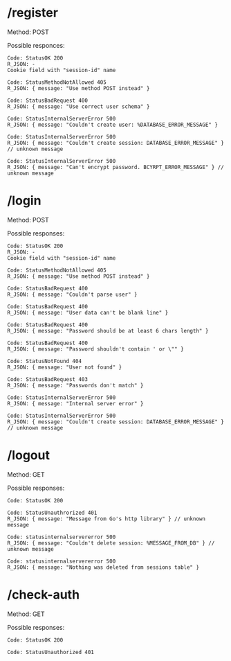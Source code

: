 # /register
Method: POST

Possible responces: 

    Code: StatusOK 200
    R_JSON: -
    Cookie field with "session-id" name

    Code: StatusMethodNotAllowed 405 
    R_JSON: { message: "Use method POST instead" }

    Code: StatusBadRequest 400
    R_JSON: { message: "Use correct user schema" }

    Code: StatusInternalServerError 500 
    R_JSON: { message: "Couldn't create user: %DATABASE_ERROR_MESSAGE" }

    Code: StatusInternalServerError 500 
    R_JSON: { message: "Couldn't create session: DATABASE_ERROR_MESSAGE" } // unknown message

    Code: StatusInternalServerError 500 
    R_JSON: { message: "Can't encrypt password. BCYRPT_ERROR_MESSAGE" } // unknown message

# /login
Method: POST 

Possible responses: 

    Code: StatusOK 200
    R_JSON: - 
    Cookie field with "session-id" name

    Code: StatusMethodNotAllowed 405
    R_JSON: { message: "Use method POST instead" }

    Code: StatusBadRequest 400
    R_JSON: { message: "Couldn't parse user" }

    Code: StatusBadRequest 400
    R_JSON: { message: "User data can't be blank line" }

    Code: StatusBadRequest 400 
    R_JSON: { message: "Password should be at least 6 chars length" }

    Code: StatusBadRequest 400 
    R_JSON: { message: "Password shouldn't contain ' or \"" }

    Code: StatusNotFound 404 
    R_JSON: { message: "User not found" }

    Code: StatusBadRequest 403 
    R_JSON: { message: "Passwords don't match" }

    Code: StatusInternalServerError 500 
    R_JSON: { message: "Internal server error" }

    Code: StatusInternalServerError 500 
    R_JSON: { message: "Couldn't create session: DATABASE_ERROR_MESSAGE" } // unknown message


# /logout
Method: GET

Possible responses:

    Code: StatusOK 200

    Code: StatusUnauthrorized 401
    R_JSON: { message: "Message from Go's http library" } // unknown message

    Code: statusinternalservererror 500
    R_JSON: { message: "Couldn't delete session: %MESSAGE_FROM_DB" } // unknown message

    Code: statusinternalservererror 500
    R_JSON: { message: "Nothing was deleted from sessions table" }

# /check-auth
Method:  GET

Possible responses:

    Code: StatusOK 200

    Code: StatusUnauthorized 401
